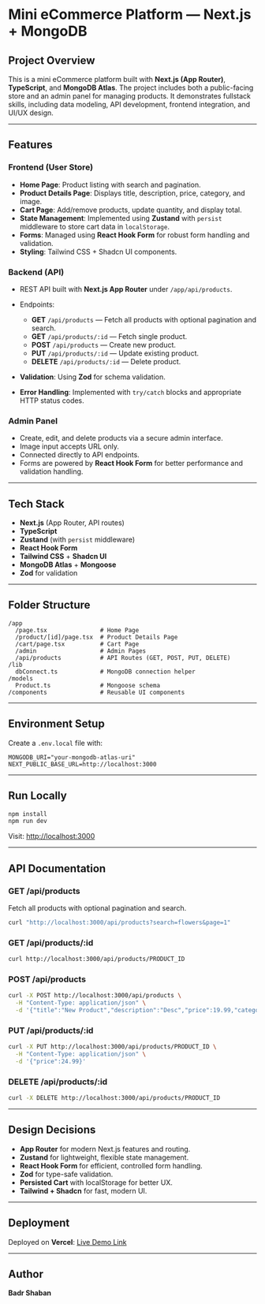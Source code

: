 # Mini eCommerce Platform — Next.js + MongoDB

## Project Overview

This is a mini eCommerce platform built with **Next.js (App Router)**, **TypeScript**, and **MongoDB Atlas**. The project includes both a public-facing store and an admin panel for managing products. It demonstrates fullstack skills, including data modeling, API development, frontend integration, and UI/UX design.

---

## Features

### Frontend (User Store)

* **Home Page**: Product listing with search and pagination.
* **Product Details Page**: Displays title, description, price, category, and image.
* **Cart Page**: Add/remove products, update quantity, and display total.
* **State Management**: Implemented using **Zustand** with `persist` middleware to store cart data in `localStorage`.
* **Forms**: Managed using **React Hook Form** for robust form handling and validation.
* **Styling**: Tailwind CSS + Shadcn UI components.

### Backend (API)

* REST API built with **Next.js App Router** under `/app/api/products`.
* Endpoints:

  * **GET** `/api/products` — Fetch all products with optional pagination and search.
  * **GET** `/api/products/:id` — Fetch single product.
  * **POST** `/api/products` — Create new product.
  * **PUT** `/api/products/:id` — Update existing product.
  * **DELETE** `/api/products/:id` — Delete product.
* **Validation**: Using **Zod** for schema validation.
* **Error Handling**: Implemented with `try/catch` blocks and appropriate HTTP status codes.

### Admin Panel

* Create, edit, and delete products via a secure admin interface.
* Image input accepts URL only.
* Connected directly to API endpoints.
* Forms are powered by **React Hook Form** for better performance and validation handling.

---

## Tech Stack

* **Next.js** (App Router, API routes)
* **TypeScript**
* **Zustand** (with `persist` middleware)
* **React Hook Form**
* **Tailwind CSS** + **Shadcn UI**
* **MongoDB Atlas** + **Mongoose**
* **Zod** for validation

---

## Folder Structure

```
/app
  /page.tsx               # Home Page
  /product/[id]/page.tsx  # Product Details Page
  /cart/page.tsx          # Cart Page
  /admin                  # Admin Pages
  /api/products           # API Routes (GET, POST, PUT, DELETE)
/lib
  dbConnect.ts            # MongoDB connection helper
/models
  Product.ts              # Mongoose schema
/components               # Reusable UI components
```

---

## Environment Setup

Create a `.env.local` file with:

```
MONGODB_URI="your-mongodb-atlas-uri"
NEXT_PUBLIC_BASE_URL=http://localhost:3000
```

---

## Run Locally

```bash
npm install
npm run dev
```

Visit: [http://localhost:3000](http://localhost:3000)

---

## API Documentation

### GET /api/products

Fetch all products with optional pagination and search.

```bash
curl "http://localhost:3000/api/products?search=flowers&page=1"
```

### GET /api/products/\:id

```bash
curl http://localhost:3000/api/products/PRODUCT_ID
```

### POST /api/products

```bash
curl -X POST http://localhost:3000/api/products \
  -H "Content-Type: application/json" \
  -d '{"title":"New Product","description":"Desc","price":19.99,"category":"Gifts","imageUrl":"https://..."}'
```

### PUT /api/products/\:id

```bash
curl -X PUT http://localhost:3000/api/products/PRODUCT_ID \
  -H "Content-Type: application/json" \
  -d '{"price":24.99}'
```

### DELETE /api/products/\:id

```bash
curl -X DELETE http://localhost:3000/api/products/PRODUCT_ID
```

---

## Design Decisions

* **App Router** for modern Next.js features and routing.
* **Zustand** for lightweight, flexible state management.
* **React Hook Form** for efficient, controlled form handling.
* **Zod** for type-safe validation.
* **Persisted Cart** with localStorage for better UX.
* **Tailwind + Shadcn** for fast, modern UI.

---

## Deployment

Deployed on **Vercel**: [Live Demo Link](https://job-task-three.vercel.app/)

---

## Author

**Badr Shaban**
